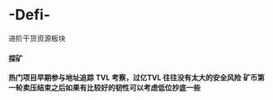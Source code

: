 # -Defi-
进阶干货资源板块


#### 探矿
**热门项目早期参与地址追踪**
**TVL 考察，过亿TVL 往往没有太大的安全风险**
**矿币第一轮卖压结束之后如果有比较好的韧性可以考虑低位抄底一些**
